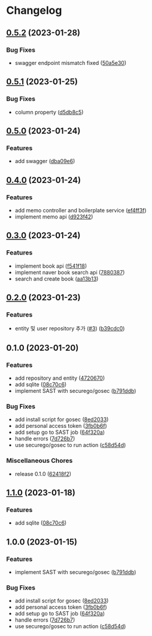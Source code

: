 # Changelog

## [0.5.2](https://github.com/Nexters/book/compare/v0.5.1...v0.5.2) (2023-01-28)


### Bug Fixes

* swagger endpoint mismatch fixed ([50a5e30](https://github.com/Nexters/book/commit/50a5e30e266810e1cf2a57476c3f4ca0b76d58c4))

## [0.5.1](https://github.com/Nexters/book/compare/v0.5.0...v0.5.1) (2023-01-25)


### Bug Fixes

* column property ([d5db8c5](https://github.com/Nexters/book/commit/d5db8c5537c16901dc275fc3bfa6309e6fe9e31d))

## [0.5.0](https://github.com/Nexters/book/compare/v0.4.0...v0.5.0) (2023-01-24)


### Features

* add swagger ([dba09e6](https://github.com/Nexters/book/commit/dba09e62709413b6ecc44a3c582933467e2a9cab))

## [0.4.0](https://github.com/Nexters/book/compare/v0.3.0...v0.4.0) (2023-01-24)


### Features

* add memo controller and boilerplate service ([ef4ff3f](https://github.com/Nexters/book/commit/ef4ff3f472e33d0c26d3487ce81b057b1e5affad))
* implement memo api ([d923f42](https://github.com/Nexters/book/commit/d923f425c85507da9efce5b356a212e4311a2351))

## [0.3.0](https://github.com/Nexters/book/compare/v0.2.0...v0.3.0) (2023-01-24)


### Features

* implement book api ([f541f18](https://github.com/Nexters/book/commit/f541f18a3e3aa27d85f81e505b105262dff9bf90))
* implement naver book search api ([7880387](https://github.com/Nexters/book/commit/7880387f73d5e55a61e0433dcfcbbcf162aa642c))
* search and create book ([aa13b13](https://github.com/Nexters/book/commit/aa13b139f109f98fd5147213ca17890f1f202612))

## [0.2.0](https://github.com/Nexters/book/compare/v0.1.0...v0.2.0) (2023-01-23)


### Features

* entity 및 user repository 추가 ([#3](https://github.com/Nexters/book/issues/3)) ([b39cdc0](https://github.com/Nexters/book/commit/b39cdc0c56945569d470e2c489d8bb7c92fcbe63))

## 0.1.0 (2023-01-20)


### Features

* add repository and entity ([4720670](https://github.com/Nexters/book/commit/47206702fccaadc420cbaf3ffaece92cbcf976cc))
* add sqlite ([08c70c6](https://github.com/Nexters/book/commit/08c70c6a07e6cb1faa7aea71bf47087414016f0e))
* implement SAST with securego/gosec ([b791ddb](https://github.com/Nexters/book/commit/b791ddbe381851f9f5cb04ccd41f96dbd20f180f))


### Bug Fixes

* add install script for gosec ([8ed2033](https://github.com/Nexters/book/commit/8ed20334da7c56034b6ba5d45be05c602ae67cf5))
* add personal access token ([3fb0b6f](https://github.com/Nexters/book/commit/3fb0b6fde35bd768b212f1778e0011df7b50b2b3))
* add setup go to SAST job ([64f320a](https://github.com/Nexters/book/commit/64f320a4cc4b780a042ab429fab42a90237fd7ff))
* handle errors ([7d726b7](https://github.com/Nexters/book/commit/7d726b76ec51dfb90a49bd6571ab818985b261f9))
* use securego/gosec to run action ([c58d54d](https://github.com/Nexters/book/commit/c58d54d87bdb63b6ace819c808f878fc036b0d40))


### Miscellaneous Chores

* release 0.1.0 ([62418f2](https://github.com/Nexters/book/commit/62418f220dede2c77d3bfa4c8808130065978789))

## [1.1.0](https://github.com/chaewonkong/go-template/compare/v1.0.0...v1.1.0) (2023-01-18)


### Features

* add sqlite ([08c70c6](https://github.com/chaewonkong/go-template/commit/08c70c6a07e6cb1faa7aea71bf47087414016f0e))

## 1.0.0 (2023-01-15)


### Features

* implement SAST with securego/gosec ([b791ddb](https://github.com/chaewonkong/go-template/commit/b791ddbe381851f9f5cb04ccd41f96dbd20f180f))


### Bug Fixes

* add install script for gosec ([8ed2033](https://github.com/chaewonkong/go-template/commit/8ed20334da7c56034b6ba5d45be05c602ae67cf5))
* add personal access token ([3fb0b6f](https://github.com/chaewonkong/go-template/commit/3fb0b6fde35bd768b212f1778e0011df7b50b2b3))
* add setup go to SAST job ([64f320a](https://github.com/chaewonkong/go-template/commit/64f320a4cc4b780a042ab429fab42a90237fd7ff))
* handle errors ([7d726b7](https://github.com/chaewonkong/go-template/commit/7d726b76ec51dfb90a49bd6571ab818985b261f9))
* use securego/gosec to run action ([c58d54d](https://github.com/chaewonkong/go-template/commit/c58d54d87bdb63b6ace819c808f878fc036b0d40))
